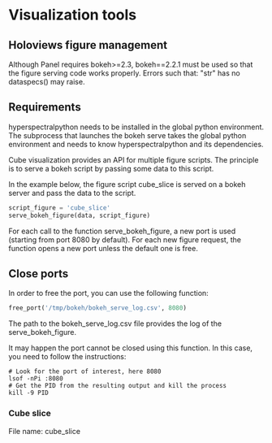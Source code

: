 # Visualization tools

## Holoviews figure management
Although Panel requires bokeh>=2.3, bokeh==2.2.1 must be used so that the figure serving code works properly.
Errors such that: "str" has no dataspecs() may raise.


## Requirements
hyperspectralpython needs to be installed in the global python environment.
The subprocess that launches the bokeh serve takes the global python environment and needs to know hyperspectralpython and its dependencies. 

Cube visualization provides an API for multiple figure scripts. The principle is to serve a bokeh script by passing some data to this script.

In the example below, the figure script cube_slice is served on a bokeh server and pass the data to the script.

```python
script_figure = 'cube_slice'
serve_bokeh_figure(data, script_figure)
```

For each call to the function serve_bokeh_figure, a new port is used (starting from port 8080 by default). For each new figure request, the function opens a new port unless the default one is free. 

## Close ports
In order to free the port, you can use the following function:

```python
free_port('/tmp/bokeh/bokeh_serve_log.csv', 8080)
```

The path to the bokeh_serve_log.csv file provides the log of the serve_bokeh_figure.

It may happen the port cannot be closed using this function. In this case, you need to follow the instructions:
```shell
# Look for the port of interest, here 8080
lsof -nPi :8080
# Get the PID from the resulting output and kill the process
kill -9 PID
```

### Cube slice
File name: cube_slice
